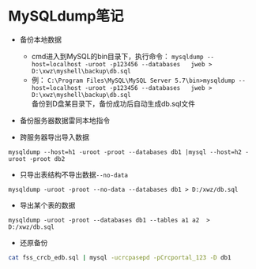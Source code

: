 #  MySQLdump笔记

* 备份本地数据
    * cmd进入到MySQL的bin目录下，执行命令：
     ``mysqldump --host=localhost -uroot -p123456 --databases   jweb > D:\xwz\myshell\backup\db.sql``
    * 例： ``C:\Program Files\MySQL\MySQL Server 5.7\bin>mysqldump --host=localhost -uroot -p123456 --databases   jweb > D:\xwz\myshell\backup\db.sql``   
      备份到D盘某目录下，备份成功后自动生成db.sql文件  

* 备份服务器数据雷同本地指令

* 跨服务器导出导入数据    

```
mysqldump --host=h1 -uroot -proot --databases db1 |mysql --host=h2 -uroot -proot db2
```

* 只导出表结构不导出数据``--no-data``  

```
mysqldump -uroot -proot --no-data --databases db1 > D:/xwz/db.sql
```  

* 导出某个表的数据  

```
mysqldump -uroot -proot --databases db1 --tables a1 a2  > D:/xwz/db.sql
```

* 还原备份

```bash
cat fss_crcb_edb.sql | mysql -ucrcpasepd -pCrcportal_123 -D db1
```